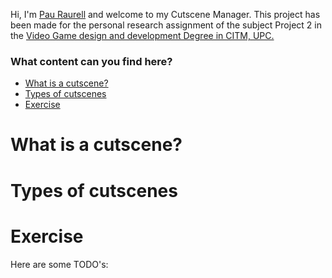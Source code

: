 Hi, I'm [Pau Raurell](https://github.com/pauraurell) and welcome to my Cutscene Manager. This project has been made for the personal research assignment of the subject Project 2 in the [Video Game design and development Degree in CITM, UPC.](https://www.citm.upc.edu/ing/estudis/graus-videojocs/)

### What content can you find here?

* [What is a cutscene?](https://pauraurell.github.io/Cutscene-Manager/#What-is-a-cutscene?)
* [Types of cutscenes](https://pauraurell.github.io/Cutscene-Manager/#Types-of-cutscenes)
* [Exercise](https://pauraurell.github.io/Cutscene-Manager/#Exercise)


# What is a cutscene?

# Types of cutscenes

# Exercise
Here are some TODO's:
